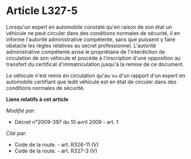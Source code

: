 # Article L327-5

Lorsqu'un expert en automobile constate qu'en raison de son état un véhicule ne peut circuler dans des conditions normales de
sécurité, il en informe l'autorité administrative compétente, sans que puissent y faire obstacle les règles relatives au
secret professionnel. L'autorité administrative compétente avise le propriétaire de l'interdiction de circulation de son
véhicule et procède à l'inscription d'une opposition au transfert du certificat d'immatriculation jusqu'à la remise de ce
document.

Le véhicule n'est remis en circulation qu'au vu d'un rapport d'un expert en automobile certifiant que ledit véhicule est en
état de circuler dans des conditions normales de sécurité.

**Liens relatifs à cet article**

_Modifié par_:

  - Décret n°2009-397 du 10 avril 2009 - art. 1

_Cité par_:

  - Code de la route. - art. R326-11 (V)
  - Code de la route. - art. R327-3 (V)
